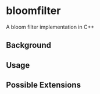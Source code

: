 # bloomfilter
A bloom filter implementation in C++

## Background 


## Usage

## Possible Extensions